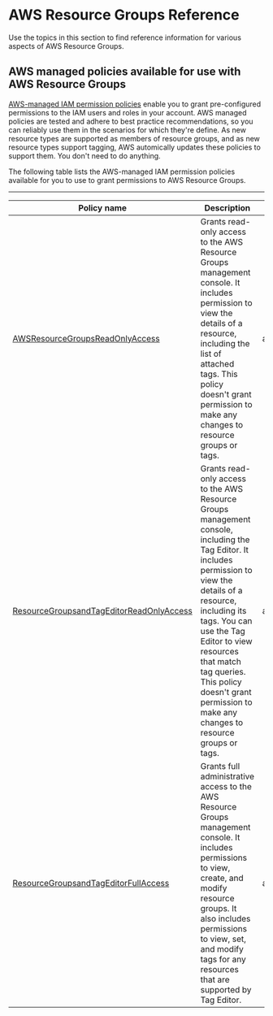 # AWS Resource Groups Reference<a name="reference_available-policies"></a>

Use the topics in this section to find reference information for various aspects of AWS Resource Groups\.

## AWS managed policies available for use with AWS Resource Groups<a name="ref-managed-policies"></a>

[AWS\-managed IAM permission policies](https://docs.aws.amazon.com/IAM/latest/UserGuide/access_policies_managed-vs-inline.html#aws-managed-policies) enable you to grant pre\-configured permissions to the IAM users and roles in your account\. AWS managed policies are tested and adhere to best practice recommendations, so you can reliably use them in the scenarios for which they're define\. As new resource types are supported as members of resource groups, and as new resource types support tagging, AWS automically updates these policies to support them\. You don't need to do anything\.

The following table lists the AWS\-managed IAM permission policies available for you to use to grant permissions to AWS Resource Groups\.


****  

| Policy name | Description | ARN | 
| --- | --- | --- | 
| [AWSResourceGroupsReadOnlyAccess](https://console.aws.amazon.com/iam/home#/policies/arn:aws:iam::aws:policy/AWSResourceGroupsReadOnlyAccess) | Grants read\-only access to the AWS Resource Groups management console\. It includes permission to view the details of a resource, including the list of attached tags\. This policy doesn't grant permission to make any changes to resource groups or tags\. | arn:aws:iam::aws:policy/AWSResourceGroupsReadOnlyAccess | 
| [ResourceGroupsandTagEditorReadOnlyAccess](https://console.aws.amazon.com/iam/home#/policies/arn:aws:iam::aws:policy/ResourceGroupsandTagEditorReadOnlyAccess) | Grants read\-only access to the AWS Resource Groups management console, including the Tag Editor\. It includes permission to view the details of a resource, including its tags\. You can use the Tag Editor to view resources that match tag queries\. This policy doesn't grant permission to make any changes to resource groups or tags\. | arn:aws:iam::aws:policy/ResourceGroupsandTagEditorReadOnlyAccess | 
| [ResourceGroupsandTagEditorFullAccess](https://console.aws.amazon.com/iam/home#/policies/arn:aws:iam::aws:policy/ResourceGroupsandTagEditorFullAccess) | Grants full administrative access to the AWS Resource Groups management console\. It includes permissions to view, create, and modify resource groups\. It also includes permissions to view, set, and modify tags for any resources that are supported by Tag Editor\. | arn:aws:iam::aws:policy/ResourceGroupsandTagEditorFullAccess | 
